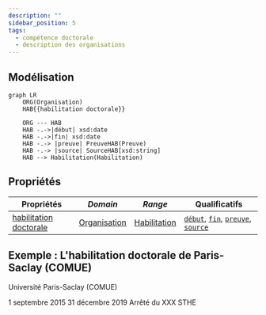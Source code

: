 ```yaml
---
description: ""
sidebar_position: 5
tags:
  - compétence doctorale
  - description des organisations
---
```


## Modélisation

```mermaid
graph LR
    ORG(Organisation) 
    HAB{{habilitation doctorale}}
    
    ORG --- HAB
    HAB -.->|début| xsd:date
    HAB -.->|fin| xsd:date
    HAB -.-> |preuve| PreuveHAB(Preuve)
    HAB -.-> |source| SourceHAB[xsd:string]
    HAB --> Habilitation(Habilitation)
```

## Propriétés


| **Propriétés**                                                                | ***Domain***                                                        | ***Range***                                          | **Qualificatifs**                                                                                                                                                                  |
| ----------------------------------------------------------------------------- | ------------------------------------------------------------------- | ---------------------------------------------------- | ---------------------------------------------------------------------------------------------------------------------------------------------------------------------------------- |
| [habilitation doctorale](../../Ontologie/Propriétés/habilitation%20doctorale.md) | [Organisation](../../Ontologie/Propriétés/habilitation%20doctorale.md) | [Habilitation](../../Ontologie/Classes/Habilitation.md) | [`début`](../../Ontologie/Propriétés/début.md), [`fin`](../../Ontologie/Propriétés/fin.md), [`preuve`](../../Ontologie/Propriétés/preuve.md), [`source`](../../Ontologie/Propriétés/source.md) |


## Exemple : L'habilitation doctorale de Paris-Saclay (COMUE)

Université Paris-Saclay (COMUE)

<Claim property="habilitation doctorale">
    <Statement value="Habilitation doctorale">
        <Qualifier property="début">1 septembre 2015</Qualifier>
        <Qualifier property="fin">31 décembre 2019</Qualifier>
        <Qualifier property="preuve">Arrêté du XXX</Qualifier>
        <References>
            <Reference>
                <ReferenceElement property="source">STHE</ReferenceElement>
            </Reference>
        </References>
    </Statement>
</Claim>
